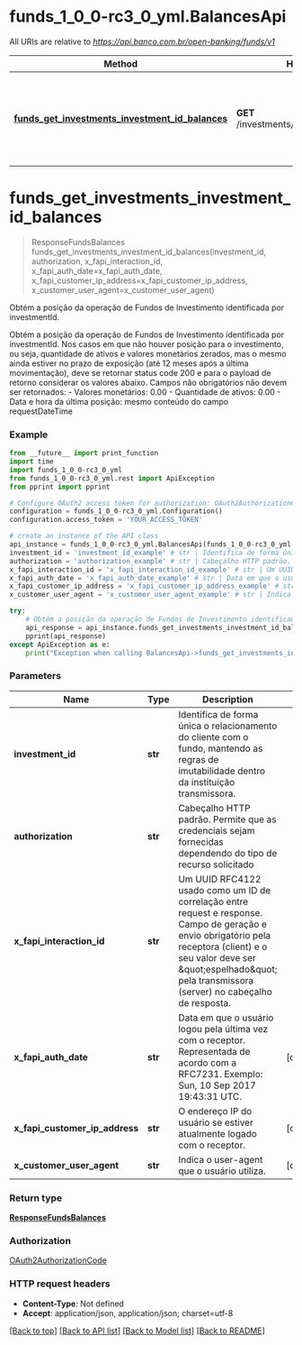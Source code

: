 # funds_1_0_0-rc3_0_yml.BalancesApi

All URIs are relative to *https://api.banco.com.br/open-banking/funds/v1*

Method | HTTP request | Description
------------- | ------------- | -------------
[**funds_get_investments_investment_id_balances**](BalancesApi.md#funds_get_investments_investment_id_balances) | **GET** /investments/{investmentId}/balances | Obtém a posição da operação de Fundos de Investimento identificada por investmentId.

# **funds_get_investments_investment_id_balances**
> ResponseFundsBalances funds_get_investments_investment_id_balances(investment_id, authorization, x_fapi_interaction_id, x_fapi_auth_date=x_fapi_auth_date, x_fapi_customer_ip_address=x_fapi_customer_ip_address, x_customer_user_agent=x_customer_user_agent)

Obtém a posição da operação de Fundos de Investimento identificada por investmentId.

Obtém a posição da operação de Fundos de Investimento identificada por investmentId.  Nos casos em que não houver posição para o investimento, ou seja, quantidade de ativos e valores monetários zerados, mas o mesmo ainda estiver no prazo de exposição (até 12 meses após a última movimentação), deve se retornar status code 200 e para o payload de retorno considerar os valores abaixo. Campos não obrigatórios não devem ser retornados:   - Valores monetários: 0.00 - Quantidade de ativos: 0.00 - Data e hora da última posição: mesmo conteúdo do campo requestDateTime 

### Example
```python
from __future__ import print_function
import time
import funds_1_0_0-rc3_0_yml
from funds_1_0_0-rc3_0_yml.rest import ApiException
from pprint import pprint

# Configure OAuth2 access token for authorization: OAuth2AuthorizationCode
configuration = funds_1_0_0-rc3_0_yml.Configuration()
configuration.access_token = 'YOUR_ACCESS_TOKEN'

# create an instance of the API class
api_instance = funds_1_0_0-rc3_0_yml.BalancesApi(funds_1_0_0-rc3_0_yml.ApiClient(configuration))
investment_id = 'investment_id_example' # str | Identifica de forma única o relacionamento do cliente com o fundo, mantendo as regras de imutabilidade dentro da instituição transmissora.
authorization = 'authorization_example' # str | Cabeçalho HTTP padrão. Permite que as credenciais sejam fornecidas dependendo do tipo de recurso solicitado
x_fapi_interaction_id = 'x_fapi_interaction_id_example' # str | Um UUID RFC4122 usado como um ID de correlação entre request e response. Campo de geração e envio obrigatório pela receptora (client) e o seu valor deve ser \"espelhado\" pela transmissora (server) no cabeçalho de resposta.
x_fapi_auth_date = 'x_fapi_auth_date_example' # str | Data em que o usuário logou pela última vez com o receptor. Representada de acordo com a RFC7231. Exemplo: Sun, 10 Sep 2017 19:43:31 UTC. (optional)
x_fapi_customer_ip_address = 'x_fapi_customer_ip_address_example' # str | O endereço IP do usuário se estiver atualmente logado com o receptor. (optional)
x_customer_user_agent = 'x_customer_user_agent_example' # str | Indica o user-agent que o usuário utiliza. (optional)

try:
    # Obtém a posição da operação de Fundos de Investimento identificada por investmentId.
    api_response = api_instance.funds_get_investments_investment_id_balances(investment_id, authorization, x_fapi_interaction_id, x_fapi_auth_date=x_fapi_auth_date, x_fapi_customer_ip_address=x_fapi_customer_ip_address, x_customer_user_agent=x_customer_user_agent)
    pprint(api_response)
except ApiException as e:
    print("Exception when calling BalancesApi->funds_get_investments_investment_id_balances: %s\n" % e)
```

### Parameters

Name | Type | Description  | Notes
------------- | ------------- | ------------- | -------------
 **investment_id** | **str**| Identifica de forma única o relacionamento do cliente com o fundo, mantendo as regras de imutabilidade dentro da instituição transmissora. | 
 **authorization** | **str**| Cabeçalho HTTP padrão. Permite que as credenciais sejam fornecidas dependendo do tipo de recurso solicitado | 
 **x_fapi_interaction_id** | **str**| Um UUID RFC4122 usado como um ID de correlação entre request e response. Campo de geração e envio obrigatório pela receptora (client) e o seu valor deve ser \&quot;espelhado\&quot; pela transmissora (server) no cabeçalho de resposta. | 
 **x_fapi_auth_date** | **str**| Data em que o usuário logou pela última vez com o receptor. Representada de acordo com a RFC7231. Exemplo: Sun, 10 Sep 2017 19:43:31 UTC. | [optional] 
 **x_fapi_customer_ip_address** | **str**| O endereço IP do usuário se estiver atualmente logado com o receptor. | [optional] 
 **x_customer_user_agent** | **str**| Indica o user-agent que o usuário utiliza. | [optional] 

### Return type

[**ResponseFundsBalances**](ResponseFundsBalances.md)

### Authorization

[OAuth2AuthorizationCode](../README.md#OAuth2AuthorizationCode)

### HTTP request headers

 - **Content-Type**: Not defined
 - **Accept**: application/json, application/json; charset=utf-8

[[Back to top]](#) [[Back to API list]](../README.md#documentation-for-api-endpoints) [[Back to Model list]](../README.md#documentation-for-models) [[Back to README]](../README.md)

